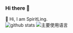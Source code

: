 ### Hi there 👋

<!--
**SpiritLing/SpiritLing** is a ✨ _special_ ✨ repository because its `README.md` (this file) appears on your GitHub profile.

Here are some ideas to get you started:

- 🔭 I’m currently working on ...
- 🌱 I’m currently learning ...
- 👯 I’m looking to collaborate on ...
- 🤔 I’m looking for help with ...
- 💬 Ask me about ...
- 📫 How to reach me: ...
- 😄 Pronouns: ...
- ⚡ Fun fact: ...
-->
🌱  Hi, I am SpiritLing.   
![github stats](https://github-readme-stats.vercel.app/api?username=SpiritLing&show_icons=true)
![主要使用语言](https://github-readme-stats.vercel.app/api/top-langs/?username=SpiritLing)   
